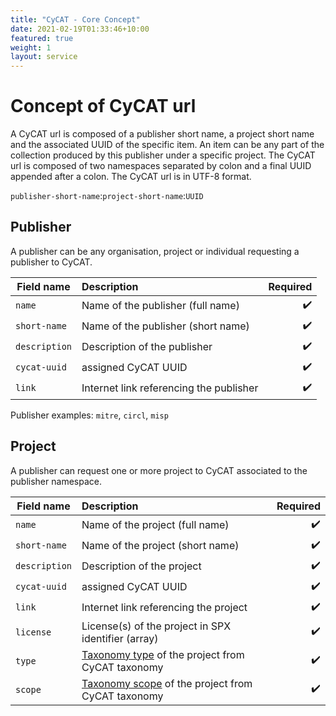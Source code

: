```yaml
---
title: "CyCAT - Core Concept"
date: 2021-02-19T01:33:46+10:00
featured: true
weight: 1
layout: service
---
```


# Concept of CyCAT url

A CyCAT url is composed of a publisher short name, a project short name and the associated UUID of the specific item. An item can be any part of the collection produced
by this publisher under a specific project. The CyCAT url is composed of two namespaces separated by colon and a final UUID appended after a colon. The CyCAT url is in UTF-8 format.

`publisher-short-name`:`project-short-name`:`UUID`

## Publisher

A publisher can be any organisation, project or individual requesting a publisher to CyCAT.

| Field name        |  Description           | Required  |
| ------------- |:---------------------------| ---------:|
| `name` | Name of the publisher (full name)| :heavy_check_mark: |
| `short-name` | Name of the publisher (short name) | :heavy_check_mark: |
| `description` | Description of the publisher | :heavy_check_mark: |
| `cycat-uuid` | assigned CyCAT UUID | :heavy_check_mark: |
| `link` | Internet link referencing the publisher | :heavy_check_mark: |

Publisher examples: `mitre`, `circl`, `misp`

## Project

A publisher can request one or more project to CyCAT associated to the publisher namespace.

| Field name        |  Description           | Required  |
| ------------- |:---------------------------| ---------:|
| `name` | Name of the project (full name)| :heavy_check_mark: |
| `short-name` | Name of the project (short name) | :heavy_check_mark: |
| `description` | Description of the project | :heavy_check_mark: |
| `cycat-uuid` | assigned CyCAT UUID | :heavy_check_mark: |
| `link` | Internet link referencing the project | :heavy_check_mark: |
| `license` | License(s) of the project in SPX identifier (array) | :heavy_check_mark: |
| `type` | [Taxonomy type](https://github.com/CyCat-project/cycat-taxonomy) of the project from CyCAT taxonomy | :heavy_check_mark: |
| `scope` | [Taxonomy scope](https://github.com/CyCat-project/cycat-taxonomy) of the project from CyCAT taxonomy | :heavy_check_mark: |
